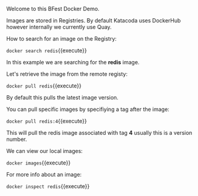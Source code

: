Welcome to this BFest Docker Demo.

Images are stored in Registries. By default Katacoda uses DockerHub however internally we currently use Quay.

How to search for an image on the Registry:

`docker search redis`{{execute}} 

In this example we are searching for the **redis** image.

Let's retrieve the image from the remote registy:

`docker pull redis`{{execute}}

By default this pulls the latest image version.

You can pull specific images by specifiying a tag after the image:

`docker pull redis:4`{{execute}}

This will pull the redis image associated with tag **4** usually this is a version number.

We can view our local images:

`docker images`{{execute}}

For more info about an image:

`docker inspect redis`{{execute}}
